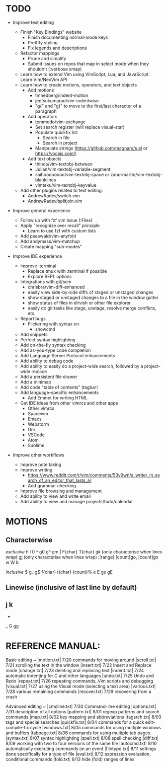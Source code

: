 TODO
================================================
- Improve text editing
	- Finish "Key Bindings" website
		- Finish documenting normal-mode keys
		- Prettify styling
		- Fix legends and descriptions
	- Refactor mappings
		- Prune and simplify
		- Submit issues on repos that map in select mode when they shouldn't (:verbose smap)
	- Learn how to extend Vim using VimScript, Lua, and JavaScript. Learn Vim/NeoVim
	  API
	- Learn how to create motions, operators, and text objects
		- Add motions
			- tmhedberg/indent-motion
			- jeetsukumaran/vim-indentwise
			- "g{" and "g}" to move to the first/last character of a paragraph
		- Add operators
			- tommcdo/vim-exchange
			- Set search register (will replace visual-star)
			- Populate quickfix list
				- Search in file
				- Search in project
			- Manipulate strings (https://github.com/magnars/s.el or https://vocajs.com/)
		- Add text objects
			- thinca/vim-textobj-between
			- Julian/vim-textobj-variable-segment
			- saihoooooooo/vim-textobj-space or zandrmartin/vim-textobj-blanklines
			- vimtaku/vim-textobj-keyvalue
	- Add other plugins related to text editing:
		- AndrewRadev/switch.vim
		- AndrewRadev/splitjoin.vim

- Improve general experience
	- Follow up with fzf vim issue (:Files)
	- Apply "recognize over recall" principle
		- Learn to use fzf with custom lists
	- Add pseewald/vim-anyfold
	- Add andymass/vim-matchup
	- Create mapping "sub-modes"

- Improve IDE experience
	- Improve :terminal
		- Replace tmux with :terminal if possible
		- Explore REPL options
	- Integrations with git/scm
		- chrisbra/vim-diff-enhanced
		- easily view side-by-side diffs of staged or unstaged changes
		- show staged or unstaged changes to a file in the window gutter
		- show status of files in dirvish or other file explorer
		- easily do git tasks like stage, unstage, resolve merge conflicts, etc.
	- Report bugs
		- Flickering with syntax on
			- showcmd
	- Add snippets
	- Perfect syntax highlighting
	- Add on-the-fly syntax checking
	- Add as-you-type code completion
	- Add Language Server Protocol enhancements
	- Add ability to debug code
	- Add ability to easily do a project-wide search, followed by a project-wide replace
	- Add a persistent file drawer
	- Add a minimap
	- Add code "table of contents" (tagbar)
	- Add language-specific enhancements
		- Add Emmet for writing HTML
	- Get IDE ideas from other vimrcs and other apps
		- Other vimrcs
		- Spacevim
		- Emacs
		- Webstorm
		- Oni
		- VSCode
		- Atom
		- Sublime

- Improve other workflows
	- Improve note taking
	- Improve writing
		- https://www.reddit.com/r/vim/comments/53y9wn/a_writer_in_search_of_an_editor_that_lasts_a/
		- Add grammar checking
	- Improve file browsing and management
	- Add ability to view and write email
	- Add ability to view and manage projects/todo/calendar

MOTIONS
================================================
Characterwise
-------------
*exclusive*
h
l
0
^
g0
g^
gm
|
F{char}
T{char}
gk (only characterise when lines wrap)
gj (only characterise when lines wrap)
:[range]
[count]go, [count]go
w
W
b

*inclusive*
$
g_
g$
f{char}
t{char}
{count}%
e
E
ge
gE

Linewise (inclusive of last line by default)
-------------
j
k
-
+
_
G
gg

REFERENCE MANUAL:
================================================

Basic editing ~
|motion.txt|	7/20 commands for moving around
|scroll.txt|	7/21 scrolling the text in the window
|insert.txt|	7/22 Insert and Replace mode
|change.txt|	7/23 deleting and replacing text
|indent.txt|	7/24 automatic indenting for C and other languages
|undo.txt|	7/25 Undo and Redo
|repeat.txt|	7/26 repeating commands, Vim scripts and debugging
|visual.txt|	7/27 using the Visual mode (selecting a text area)
|various.txt|	7/28 various remaining commands
|recover.txt|	7/29 recovering from a crash

Advanced editing ~
|cmdline.txt|	7/30 Command-line editing
|options.txt|	7/31 description of all options
|pattern.txt|	8/01 regexp patterns and search commands
|map.txt|	8/02 key mapping and abbreviations
|tagsrch.txt|	8/03 tags and special searches
|quickfix.txt|	8/04 commands for a quick edit-compile-fix cycle
|windows.txt|	8/05 commands for using multiple windows and buffers
|tabpage.txt|	8/06 commands for using multiple tab pages
|syntax.txt|	8/07 syntax highlighting
|spell.txt|	8/08 spell checking
|diff.txt|	8/09 working with two to four versions of the same file
|autocmd.txt|	8/10 automatically executing commands on an event
|filetype.txt|	8/11 settings done specifically for a type of file
|eval.txt|	8/12 expression evaluation, conditional commands
|fold.txt|	8/13 hide (fold) ranges of lines
